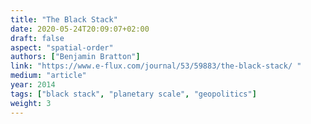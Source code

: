 ```yaml
---
title: "The Black Stack"
date: 2020-05-24T20:09:07+02:00
draft: false
aspect: "spatial-order"
authors: ["Benjamin Bratton"]
link: "https://www.e-flux.com/journal/53/59883/the-black-stack/ "
medium: "article"
year: 2014
tags: ["black stack", "planetary scale", "geopolitics"]
weight: 3
---
```

